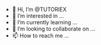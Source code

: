 - 👋 Hi, I’m @TUTORIEX
- 👀 I’m interested in ...
- 🌱 I’m currently learning ...
- 💞️ I’m looking to collaborate on ...
- 📫 How to reach me ...

<!---
TUTORIEX/TUTORIEX is a ✨ special ✨ repository because its `README.md` (this file) appears on your GitHub profile.
You can click the Preview link to take a look at your changes.
--->
